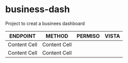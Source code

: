 # business-dash
Project to creat a businees dashboard




| ENDPOINT  | METHOD | PERMISO  | VISTA |
| ------------- | ------------- | ------------- | ------------- |
| Content Cell  | Content Cell  |
| Content Cell  | Content Cell  |



